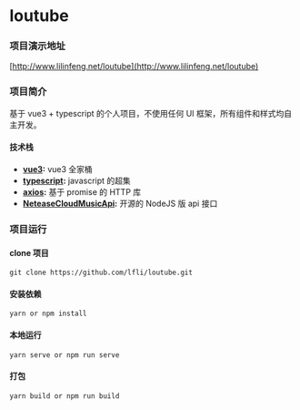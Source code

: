 # loutube

### 项目演示地址
[http://www.lilinfeng.net/loutube](http://www.lilinfeng.net/loutube)

### 项目简介
基于 vue3 + typescript 的个人项目，不使用任何 UI 框架，所有组件和样式均自主开发。

#### 技术栈
- **[vue3](https://github.com/vuejs/vue):**  vue3 全家桶 
- **[typescript](https://github.com/microsoft/TypeScript):**  javascript 的超集 
- **[axios](https://github.com/axios/axios):**  基于 promise 的 HTTP 库 
- **[NeteaseCloudMusicApi](https://github.com/Binaryify/NeteaseCloudMusicApi):**  开源的 NodeJS 版 api 接口 
    
### 项目运行
#### clone 项目
```
git clone https://github.com/lfli/loutube.git
```
#### 安装依赖
```
yarn or npm install
```

#### 本地运行
```
yarn serve or npm run serve
```
#### 打包
```
yarn build or npm run build
```
